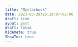 ```yaml
---
title: "Mystarbook"
date: 2023-03-28T15:29:07+02:00
draft: true
ayout: post
draft: false
hidemeta: true
ShowToc: true
---
```


